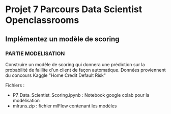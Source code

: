 # Projet 7 Parcours Data Scientist Openclassrooms
## Implémentez un modèle de scoring
### PARTIE MODELISATION

Construire un modèle de scoring qui donnera une prédiction sur la probabilité de faillite d'un client de façon automatique.
Données proviennent du concours Kaggle "Home Credit Default Risk"

Fichiers :

- P7_Data_Scientist_Scoring.ipynb : Notebook google colab pour la modélisation
- mlruns.zip  : fichier mlFlow contenant les modèles

